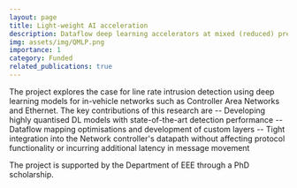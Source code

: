 ```yaml
---
layout: page
title: Light-weight AI acceleration
description: Dataflow deep learning accelerators at mixed (reduced) precision for in-network line rate intrusion detection
img: assets/img/QMLP.png
importance: 1
category: Funded
related_publications: true
---
```


The project explores the case for line rate intrusion detection using deep learning models for in-vehicle networks such as Controller Area Networks and Ethernet. The key contributions of this research are 
-- Developing highly quantised DL models with state-of-the-art detection performance
-- Dataflow mapping optimisations and development of custom layers 
-- Tight integration into the Network controller's  datapath without affecting protocol functionality or incurring additional latency in message movement

The project is supported by the Department of EEE through a PhD scholarship.
